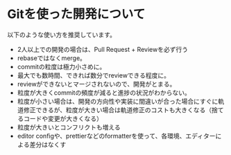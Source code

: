 # Gitを使った開発について

以下のような使い方を推奨しています。
- 2人以上での開発の場合は、Pull Request + Reviewを必ず行う
- rebaseではなくmerge。
- commitの粒度は極力小さめに。
- 最大でも数時間、できれば数分でreviewできる程度に。
- reviewができないとマージされないので、開発がとまる。
- 粒度が大きくcommitの頻度が減ると進捗の状況がわからない。
- 粒度が小さい場合は、開発の方向性や実装に間違いが合った場合にすぐに軌道修正できるが、粒度が大きい場合は軌道修正のコストも大きくなる（捨てるコードや変更が大きくなる）
- 粒度が大きいとコンフリクトも増える
- editor configや、prettierなどのformatterを使って、各環境、エディターによる差分はなくす
